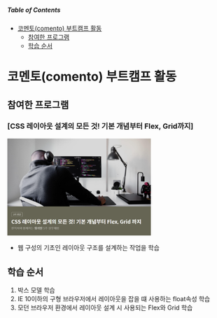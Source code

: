##### Table of Contents
- [코멘토(comento) 부트캠프 활동](#----comento---------)
  * [참여한 프로그램](#--------)
  * [학습 순서](#-----)


# 코멘토(comento) 부트캠프 활동

## 참여한 프로그램

### [CSS 레이아웃 설계의 모든 것! 기본 개념부터 Flex, Grid까지]

<img src = "./res/comento_main_image.png" width="65%">

- 웹 구성의 기초인 레이아웃 구조를 설계하는 작업을 학습

## 학습 순서

1. 박스 모델 학습
2. IE 10이하의 구형 브라우저에서 레이아웃을 잡을 떄 사용하는 float속성 학습
3. 모던 브라우저 환경에서 레이아웃 설계 시 사용되는 Flex와 Grid 학습
